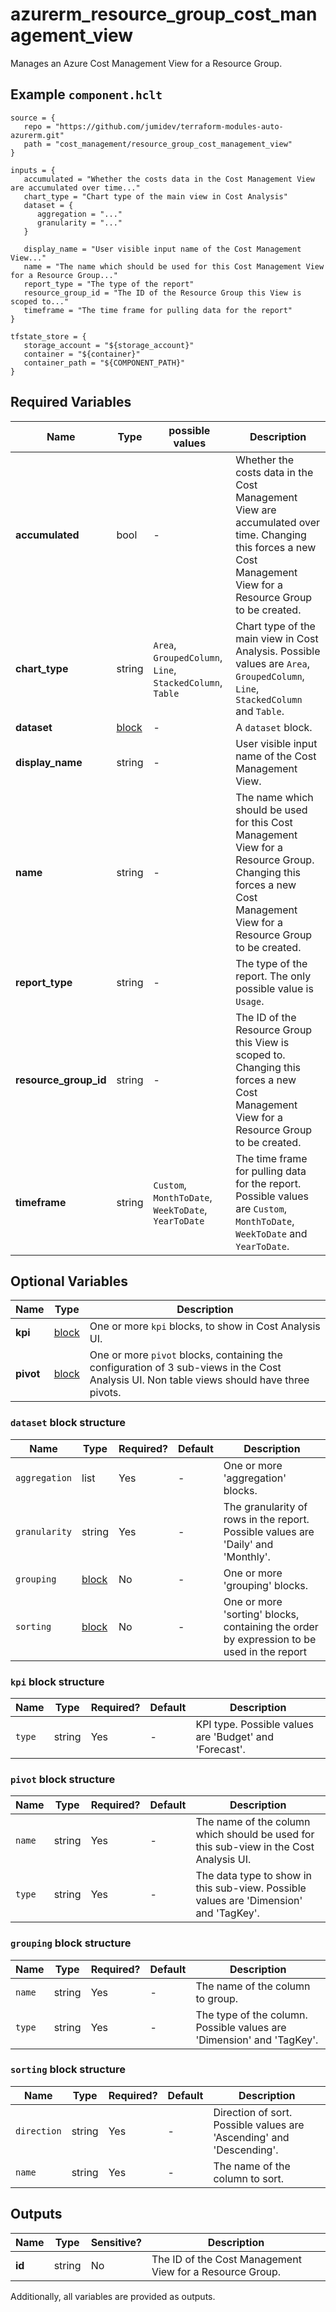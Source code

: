 # azurerm_resource_group_cost_management_view

Manages an Azure Cost Management View for a Resource Group.

## Example `component.hclt`

```hcl
source = {
   repo = "https://github.com/jumidev/terraform-modules-auto-azurerm.git"   
   path = "cost_management/resource_group_cost_management_view"   
}

inputs = {
   accumulated = "Whether the costs data in the Cost Management View are accumulated over time..."   
   chart_type = "Chart type of the main view in Cost Analysis"   
   dataset = {
      aggregation = "..."      
      granularity = "..."      
   }
   
   display_name = "User visible input name of the Cost Management View..."   
   name = "The name which should be used for this Cost Management View for a Resource Group..."   
   report_type = "The type of the report"   
   resource_group_id = "The ID of the Resource Group this View is scoped to..."   
   timeframe = "The time frame for pulling data for the report"   
}

tfstate_store = {
   storage_account = "${storage_account}"   
   container = "${container}"   
   container_path = "${COMPONENT_PATH}"   
}

```

## Required Variables

| Name | Type |  possible values |  Description |
| ---- | --------- |  ----------- | ----------- |
| **accumulated** | bool |  -  |  Whether the costs data in the Cost Management View are accumulated over time. Changing this forces a new Cost Management View for a Resource Group to be created. | 
| **chart_type** | string |  `Area`, `GroupedColumn`, `Line`, `StackedColumn`, `Table`  |  Chart type of the main view in Cost Analysis. Possible values are `Area`, `GroupedColumn`, `Line`, `StackedColumn` and `Table`. | 
| **dataset** | [block](#dataset-block-structure) |  -  |  A `dataset` block. | 
| **display_name** | string |  -  |  User visible input name of the Cost Management View. | 
| **name** | string |  -  |  The name which should be used for this Cost Management View for a Resource Group. Changing this forces a new Cost Management View for a Resource Group to be created. | 
| **report_type** | string |  -  |  The type of the report. The only possible value is `Usage`. | 
| **resource_group_id** | string |  -  |  The ID of the Resource Group this View is scoped to. Changing this forces a new Cost Management View for a Resource Group to be created. | 
| **timeframe** | string |  `Custom`, `MonthToDate`, `WeekToDate`, `YearToDate`  |  The time frame for pulling data for the report. Possible values are `Custom`, `MonthToDate`, `WeekToDate` and `YearToDate`. | 

## Optional Variables

| Name | Type |  Description |
| ---- | --------- |  ----------- |
| **kpi** | [block](#kpi-block-structure) |  One or more `kpi` blocks, to show in Cost Analysis UI. | 
| **pivot** | [block](#pivot-block-structure) |  One or more `pivot` blocks, containing the configuration of 3 sub-views in the Cost Analysis UI. Non table views should have three pivots. | 

### `dataset` block structure

| Name | Type | Required? | Default | Description |
| ---- | ---- | --------- | ------- | ----------- |
| `aggregation` | list | Yes | - | One or more 'aggregation' blocks. |
| `granularity` | string | Yes | - | The granularity of rows in the report. Possible values are 'Daily' and 'Monthly'. |
| `grouping` | [block](#grouping-block-structure) | No | - | One or more 'grouping' blocks. |
| `sorting` | [block](#sorting-block-structure) | No | - | One or more 'sorting' blocks, containing the order by expression to be used in the report |

### `kpi` block structure

| Name | Type | Required? | Default | Description |
| ---- | ---- | --------- | ------- | ----------- |
| `type` | string | Yes | - | KPI type. Possible values are 'Budget' and 'Forecast'. |

### `pivot` block structure

| Name | Type | Required? | Default | Description |
| ---- | ---- | --------- | ------- | ----------- |
| `name` | string | Yes | - | The name of the column which should be used for this sub-view in the Cost Analysis UI. |
| `type` | string | Yes | - | The data type to show in this sub-view. Possible values are 'Dimension' and 'TagKey'. |

### `grouping` block structure

| Name | Type | Required? | Default | Description |
| ---- | ---- | --------- | ------- | ----------- |
| `name` | string | Yes | - | The name of the column to group. |
| `type` | string | Yes | - | The type of the column. Possible values are 'Dimension' and 'TagKey'. |

### `sorting` block structure

| Name | Type | Required? | Default | Description |
| ---- | ---- | --------- | ------- | ----------- |
| `direction` | string | Yes | - | Direction of sort. Possible values are 'Ascending' and 'Descending'. |
| `name` | string | Yes | - | The name of the column to sort. |



## Outputs

| Name | Type | Sensitive? | Description |
| ---- | ---- | --------- | --------- |
| **id** | string | No  | The ID of the Cost Management View for a Resource Group. | 

Additionally, all variables are provided as outputs.
